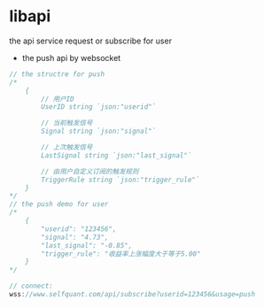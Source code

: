 # libapi
the api service request or subscribe for user

* the push api by websocket

``` go
// the structre for push
/*
	{
		// 用户ID
		UserID string `json:"userid"`

		// 当前触发信号
		Signal string `json:"signal"`

		// 上次触发信号
		LastSignal string `json:"last_signal"`

		// 由用户自定义订阅的触发规则
		TriggerRule string `json:"trigger_rule"`
	}
*/
// the push demo for user
/*
	{
		"userid": "123456",
		"signal": "4.73",
		"last_signal": "-0.85",
		"trigger_rule": "收益率上涨幅度大于等于5.00"
	}
*/
```

``` go
// connect:
wss://www.selfquant.com/api/subscribe?userid=123456&usage=push
```
